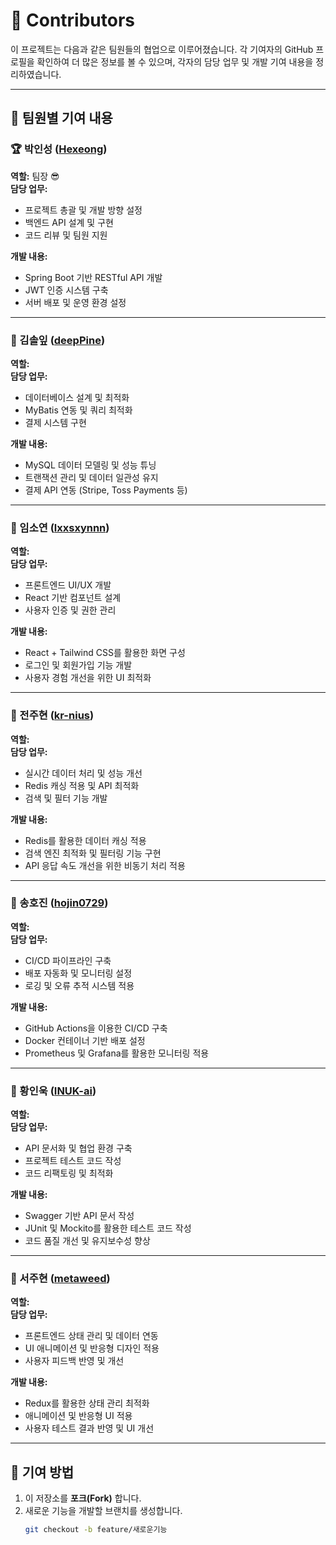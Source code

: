 # 📌 Contributors

이 프로젝트는 다음과 같은 팀원들의 협업으로 이루어졌습니다. 각 기여자의 GitHub 프로필을 확인하여 더 많은 정보를 볼 수 있으며, 각자의 담당 업무 및 개발 기여 내용을 정리하였습니다.

---

## 👥 팀원별 기여 내용

### 🏆 박인성 ([Hexeong](https://github.com/Hexeong))
**역할:** 팀장 😎  
**담당 업무:**  
- 프로젝트 총괄 및 개발 방향 설정  
- 백엔드 API 설계 및 구현  
- 코드 리뷰 및 팀원 지원  

**개발 내용:**  
- Spring Boot 기반 RESTful API 개발  
- JWT 인증 시스템 구축  
- 서버 배포 및 운영 환경 설정  

---

### 🐣 김솔잎 ([deepPine](https://github.com/deepPine))
**역할:**  
**담당 업무:**  
- 데이터베이스 설계 및 최적화  
- MyBatis 연동 및 쿼리 최적화  
- 결제 시스템 구현  

**개발 내용:**  
- MySQL 데이터 모델링 및 성능 튜닝  
- 트랜잭션 관리 및 데이터 일관성 유지  
- 결제 API 연동 (Stripe, Toss Payments 등)  

---

### 🎸 임소연 ([lxxsxynnn](https://github.com/lxxsxynnn))
**역할:**  
**담당 업무:**  
- 프론트엔드 UI/UX 개발  
- React 기반 컴포넌트 설계  
- 사용자 인증 및 권한 관리  

**개발 내용:**  
- React + Tailwind CSS를 활용한 화면 구성  
- 로그인 및 회원가입 기능 개발  
- 사용자 경험 개선을 위한 UI 최적화  

---

### 🐰 전주현 ([kr-nius](https://github.com/kr-nius))
**역할:**  
**담당 업무:**  
- 실시간 데이터 처리 및 성능 개선  
- Redis 캐싱 적용 및 API 최적화  
- 검색 및 필터 기능 개발  

**개발 내용:**  
- Redis를 활용한 데이터 캐싱 적용  
- 검색 엔진 최적화 및 필터링 기능 구현  
- API 응답 속도 개선을 위한 비동기 처리 적용  

---

### 🐯 송호진 ([hojin0729](https://github.com/hojin0729))
**역할:**  
**담당 업무:**  
- CI/CD 파이프라인 구축  
- 배포 자동화 및 모니터링 설정  
- 로깅 및 오류 추적 시스템 적용  

**개발 내용:**  
- GitHub Actions을 이용한 CI/CD 구축  
- Docker 컨테이너 기반 배포 설정  
- Prometheus 및 Grafana를 활용한 모니터링 적용  

---

### 📌 황인욱 ([INUK-ai](https://github.com/INUK-ai))
**역할:**  
**담당 업무:**  
- API 문서화 및 협업 환경 구축  
- 프로젝트 테스트 코드 작성  
- 코드 리팩토링 및 최적화  

**개발 내용:**  
- Swagger 기반 API 문서 작성  
- JUnit 및 Mockito를 활용한 테스트 코드 작성  
- 코드 품질 개선 및 유지보수성 향상  

---

### 📌 서주현 ([metaweed](https://github.com/metaweed))
**역할:**  
**담당 업무:**  
- 프론트엔드 상태 관리 및 데이터 연동  
- UI 애니메이션 및 반응형 디자인 적용  
- 사용자 피드백 반영 및 개선  

**개발 내용:**  
- Redux를 활용한 상태 관리 최적화  
- 애니메이션 및 반응형 UI 적용  
- 사용자 테스트 결과 반영 및 UI 개선  

---

## 🎯 기여 방법

1. 이 저장소를 **포크(Fork)** 합니다.
2. 새로운 기능을 개발할 브랜치를 생성합니다.  
   ```bash
   git checkout -b feature/새로운기능